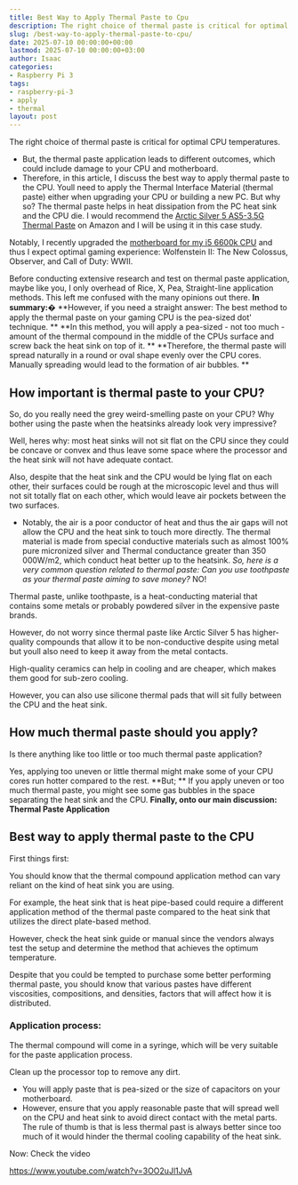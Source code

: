 ```yaml
---
title: Best Way to Apply Thermal Paste to Cpu
description: The right choice of thermal paste is critical for optimal CPU temperatures. - But, the thermal paste application leads to different outcomes, which could...
slug: /best-way-to-apply-thermal-paste-to-cpu/
date: 2025-07-10 00:00:00+00:00
lastmod: 2025-07-10 00:00:00+03:00
author: Isaac
categories:
- Raspberry Pi 3
tags:
- raspberry-pi-3
- apply
- thermal
layout: post
---
```

The right choice of thermal paste is critical for optimal CPU temperatures.
- But, the thermal paste application leads to different outcomes, which could include damage to your CPU and motherboard.
- Therefore, in this article, I discuss the best way to apply thermal paste to the CPU.
Youll need to apply the Thermal Interface Material (thermal paste) either when upgrading your CPU or building a new PC.
But why so? The thermal paste helps in heat dissipation from the PC heat sink and the CPU die. I would recommend the
[Arctic Silver 5 AS5-3.5G Thermal Paste](https://www.amazon.com/dp/B0087X728K/?tag=p-policy-20)
on Amazon and I will be using it in this case study.

Notably, I recently upgraded the
[motherboard for my i5 6600k CPU](https://pestpolicy.com/best-motherboard-i5-6600k-cpu/)
and thus I expect optimal gaming experience: Wolfenstein II: The New Colossus, Observer, and Call of Duty: WWII.

Before conducting extensive research and test on thermal paste application, maybe like you, I only overhead of Rice, X, Pea, Straight-line application methods. This left me confused with the many opinions out there.
**In summary:�**
**However, if you need a straight answer: The best method to apply the thermal paste on your gaming CPU is the pea-sized dot' technique. **
**In this method, you will apply a pea-sized - not too much - amount of the thermal compound in the middle of the CPUs surface and screw back the heat sink on top of it. **
**Therefore, the thermal paste will spread naturally in a round or oval shape evenly over the CPU cores. Manually spreading would lead to the formation of air bubbles. **
## How important is thermal paste to your CPU?

So, do you really need the grey weird-smelling paste on your CPU? Why bother using the paste when the heatsinks already look very impressive?

Well, heres why: most heat sinks will not sit flat on the CPU since they could be concave or convex and thus leave some space where the processor and the heat sink will not have adequate contact.

Also, despite that the heat sink and the CPU would be lying flat on each other, their surfaces could be rough at the microscopic level and thus will not sit totally flat on each other, which would leave air pockets between the two surfaces.
- Notably, the air is a poor conductor of heat and thus the air gaps will not allow the CPU and the heat sink to touch more directly.
The thermal material is made from special conductive materials such as almost 100% pure micronized silver and Thermal conductance greater than 350 000W/m2, which conduct heat better up to the heatsink.
*So, here is a very common question related to thermal paste: Can you use toothpaste as your thermal paste aiming to save money?*
NO!

Thermal paste, unlike toothpaste, is a heat-conducting material that contains some metals  or probably powdered silver in the expensive paste brands.

However, do not worry since thermal paste like Arctic Silver 5 has higher-quality compounds that allow it to be non-conductive despite using metal but youll also need to keep it away from the metal contacts.

High-quality ceramics can help in cooling and are cheaper, which makes them good for sub-zero cooling.

However, you can also use silicone thermal pads that will sit fully between the CPU and the heat sink.
## How much thermal paste should you apply?
Is there anything like too little or too much thermal paste application?

Yes, applying too uneven or little thermal might make some of your CPU cores run hotter compared to the rest.
**But; **
If you apply uneven or too much thermal paste, you might see some gas bubbles in the space separating the heat sink and the CPU.
**Finally, onto our main discussion: Thermal Paste Application**
## Best way to apply thermal paste to the CPU
First things first:

You should know that the thermal compound application method can vary reliant on the kind of heat sink you are using.

For example, the heat sink that is heat pipe-based could require a different application method of the thermal paste compared to the heat sink that utilizes the direct plate-based method.

However, check the heat sink guide or manual since the vendors always test the setup and determine the method that achieves the optimum temperature.

Despite that you could be tempted to purchase some better performing thermal paste, you should know that various pastes have different viscosities, compositions, and densities, factors that will affect how it is distributed.
### **Application process:**
The thermal compound will come in a syringe, which will be very suitable for the paste application process.

Clean up the processor top to remove any dirt.
- You will apply paste that is pea-sized or the size of capacitors on your motherboard.
- However, ensure that you apply reasonable paste that will spread well on the CPU and heat sink to avoid direct contact with the metal parts.
The rule of thumb is that is less thermal past is always better since too much of it would hinder the thermal cooling capability of the heat sink.

Now: Check the video

https://www.youtube.com/watch?v=3OO2uJl1JvA